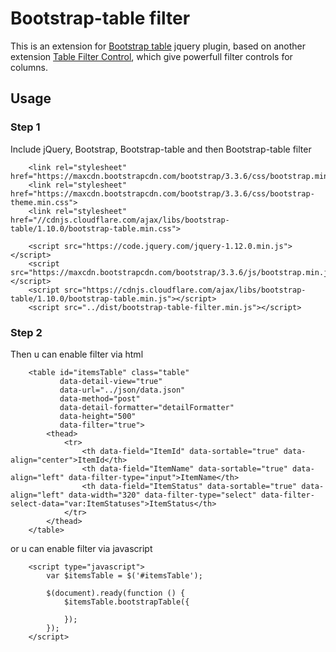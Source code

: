 Bootstrap-table filter
=======================

This is an extension for [Bootstrap table](http://issues.wenzhixin.net.cn/bootstrap-table/) jquery plugin, based on another extension [Table Filter Control](https://github.com/wenzhixin/bootstrap-table/tree/master/src/extensions/filter-control), which give powerfull filter controls for columns.

Usage
-----
### Step 1
Include jQuery, Bootstrap, Bootstrap-table and then Bootstrap-table filter
```
    <link rel="stylesheet" href="https://maxcdn.bootstrapcdn.com/bootstrap/3.3.6/css/bootstrap.min.css">
	<link rel="stylesheet" href="https://maxcdn.bootstrapcdn.com/bootstrap/3.3.6/css/bootstrap-theme.min.css">
	<link rel="stylesheet" href="//cdnjs.cloudflare.com/ajax/libs/bootstrap-table/1.10.0/bootstrap-table.min.css">
	
	<script src="https://code.jquery.com/jquery-1.12.0.min.js"></script>
	<script src="https://maxcdn.bootstrapcdn.com/bootstrap/3.3.6/js/bootstrap.min.js"></script>
	<script src="https://cdnjs.cloudflare.com/ajax/libs/bootstrap-table/1.10.0/bootstrap-table.min.js"></script>
	<script src="../dist/bootstrap-table-filter.min.js"></script>
```

### Step 2
Then u can enable filter via html
```
    <table id="itemsTable" class="table"
		   data-detail-view="true"
		   data-url="../json/data.json"
		   data-method="post"
		   data-detail-formatter="detailFormatter"
		   data-height="500"
		   data-filter="true">
		<thead>
			<tr>
				<th data-field="ItemId" data-sortable="true" data-align="center">ItemId</th>
				<th data-field="ItemName" data-sortable="true" data-align="left" data-filter-type="input">ItemName</th>
				<th data-field="ItemStatus" data-sortable="true" data-align="left" data-width="320" data-filter-type="select" data-filter-select-data="var:ItemStatuses">ItemStatus</th>
			</tr>
		</thead>
	</table>
```

or u can enable filter via javascript
```
	<script type="javascript">
		var $itemsTable = $('#itemsTable');
		
		$(document).ready(function () {
			$itemsTable.bootstrapTable({
				
			});
		});
	</script>
```